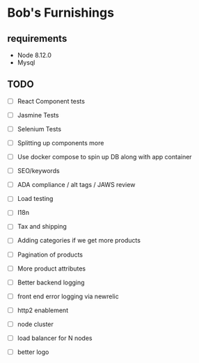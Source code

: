 # Bob's Furnishings


## requirements

* Node 8.12.0
* Mysql

## TODO

* [ ] React Component tests
* [ ] Jasmine Tests
* [ ] Selenium Tests
* [ ] Splitting up components more
* [ ] Use docker compose to spin up DB along with app container
* [ ] SEO/keywords
* [ ] ADA compliance / alt tags / JAWS review
* [ ] Load testing
* [ ] I18n
* [ ] Tax and shipping
* [ ] Adding categories if we get more products
* [ ] Pagination of products
* [ ] More product attributes
* [ ] Better backend logging
* [ ] front end error logging via newrelic
* [ ] http2 enablement
* [ ] node cluster
* [ ] load balancer for N nodes
* [ ] better logo







